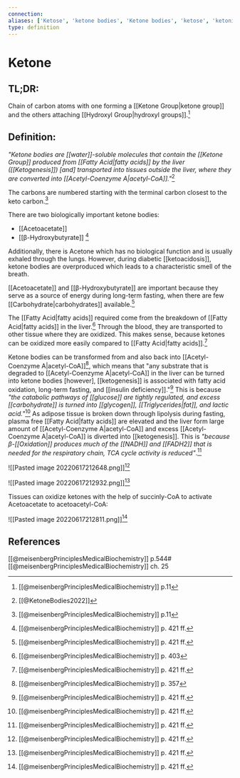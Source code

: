 ```yaml
---
connection:
aliases: ['Ketose', 'ketone bodies', 'Ketone bodies', 'ketose', 'ketonic']
type: definition
---
```


# Ketone

## TL;DR:
Chain of carbon atoms with one forming a [[Ketone Group|ketone group]] and the others attaching [[Hydroxyl Group|hydroxyl groups]].[^5]

## Definition:
*"Ketone bodies are [[water]]-soluble molecules that contain the [[Ketone Group]] produced from [[Fatty Acid|fatty acids]] by the liver ([[Ketogenesis]]) \[and\] transported into tissues outside the liver, where they are converted into [[Acetyl-Coenzyme A|acetyl-CoA]]."*[^4]

The carbons are numbered starting with the terminal carbon closest to the keto carbon.[^5]

There are two biologically important ketone bodies:
- [[Acetoacetate]]
- [[β-Hydroxybutyrate]]
[^3]

Additionally, there is Acetone which has no biological function and is usually exhaled through the lungs. However, during diabetic [[ketoacidosis]], ketone bodies are overproduced which leads to a characteristic smell of the breath.

[[Acetoacetate]] and [[β-Hydroxybutyrate]] are important because they serve as a source of energy during long-term fasting, when there are few [[Carbohydrate|carbohydrates]] available.[^3] 

The [[Fatty Acid|fatty acids]] required  come from the breakdown of [[Fatty Acid|fatty acids]] in the liver.[^2] Through the blood, they are transported to other tissue where they are oxidized. This makes sense, because ketones can be oxidized more easily compared to [[Fatty Acid|fatty acids]].[^3]

Ketone bodies can be transformed from and also back into [[Acetyl-Coenzyme A|acetyl-CoA]][^1], which means that "any substrate that is degraded to [[Acetyl-Coenzyme A|acetyl-CoA]] in the liver can be turned into ketone bodies \[however\], [[ketogenesis]] is associated with fatty acid oxidation, long-term fasting, and [[insulin deficiency]]."[^3] This is because *"the catabolic pathways of [[glucose]] are tightly regulated, and excess [[carbohydrate]] is turned into [[glycogen]], [[Triglycerides|fat]], and lactic acid."*[^3] As adipose tissue is broken down through lipolysis during fasting, plasma free [[Fatty Acid|fatty acids]] are elevated and the liver form large amount of [[Acetyl-Coenzyme A|acetyl-CoA]] and excess [[Acetyl-Coenzyme A|acetyl-CoA]] is diverted into [[ketogenesis]]. This is *"because β-[[Oxidation]] produces much of the [[NADH]] and [[FADH2]] that is needed for the respiratory chain, TCA cycle activity is reduced"*.[^3]

![[Pasted image 20220617212648.png]][^3]

![[Pasted image 20220617212932.png]][^3]

Tissues can oxidize ketones with the help of succinly-CoA to activate Acetoacetate to acetoacetyl-CoA:

![[Pasted image 20220617212811.png]][^3]

## References
[[@meisenbergPrinciplesMedicalBiochemistry]] p.544#
[[@meisenbergPrinciplesMedicalBiochemistry]] ch. 25


[^1]: [[@meisenbergPrinciplesMedicalBiochemistry]] p. 357
[^2]: [[@meisenbergPrinciplesMedicalBiochemistry]] p. 403
[^3]: [[@meisenbergPrinciplesMedicalBiochemistry]] p. 421 ff.
[^4]: [[@KetoneBodies2022]]
[^5]: [[@meisenbergPrinciplesMedicalBiochemistry]] p.11
